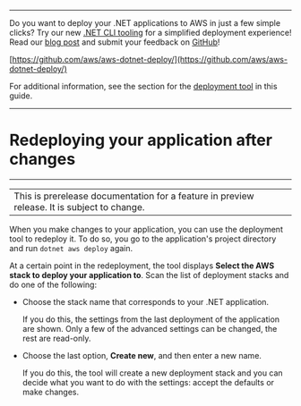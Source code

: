 --------

Do you want to deploy your \.NET applications to AWS in just a few simple clicks? Try our new [\.NET CLI tooling](https://www.nuget.org/packages/AWS.Deploy.Tools/) for a simplified deployment experience\! Read our [blog post](https://aws.amazon.com/blogs/developer/reimagining-the-aws-net-deployment-experience/) and submit your feedback on [GitHub](https://github.com/aws/aws-dotnet-deploy)\!

 [https://github.com/aws/aws-dotnet-deploy/](https://github.com/aws/aws-dotnet-deploy/)

For additional information, see the section for the [deployment tool](https://docs.aws.amazon.com/sdk-for-net/v3/developer-guide/deployment-tool.html) in this guide\.

--------

# Redeploying your application after changes<a name="deployment-tool-redeploy"></a>


****  

|  | 
| --- |
| This is prerelease documentation for a feature in preview release\. It is subject to change\. | 

When you make changes to your application, you can use the deployment tool to redeploy it\. To do so, you go to the application's project directory and run `dotnet aws deploy` again\.

At a certain point in the redeployment, the tool displays **Select the AWS stack to deploy your application to**\. Scan the list of deployment stacks and do one of the following:
+ Choose the stack name that corresponds to your \.NET application\.

  If you do this, the settings from the last deployment of the application are shown\. Only a few of the advanced settings can be changed, the rest are read\-only\.
+ Choose the last option, **Create new**, and then enter a new name\.

  If you do this, the tool will create a new deployment stack and you can decide what you want to do with the settings: accept the defaults or make changes\.